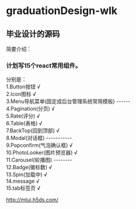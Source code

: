 # graduationDesign-wlk
## 毕业设计的源码	
简要介绍：<br/>	
### 计划写15个react常用组件。	<br/>
分别是：	<br/>
1.Button按钮  √<br/>
2.Icon图标  √<br/>
3.Menu导航菜单(固定成后台管理系统常用模板) ------<br/>
4.Pagination(分页) √<br/>
5.Rate(评分)  √<br/>
6.Table(表格)  √<br/>
7.BackTop(回到顶部)  √<br/>
8.Modal(对话框)  -----------<br/>
9.Popconfirm(气泡确认框) √<br/>
10.PhotoLooker(图片预览器) √<br/>
11.Carousel(轮播图) --------<br/>
12.Badge(徽标数) √<br/>
13.Spin(加载中) √<br/>
14.message √    
15.tab标签页 √

http://mtui.h5ds.com/



